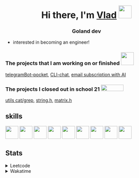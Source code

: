 <h1 align="center">Hi there, I'm <a href="https://t.me/N0gameNol1fee" target="_blank">Vlad</a> 
<img src="https://github.com/blackcater/blackcater/raw/main/images/Hi.gif" height="40"/></h1>
<h3 align="center">Goland dev</h3>

- interested in becoming an engineer!

<div>
 <h3>The projects that I am working on or finished <img height="40" width="40" src="https://cdn.simpleicons.org/go/sapphirine title = go">  </h3>
 <a href="https://github.com/Nol1feee/telegramBot-pocket">telegramBot-pocket</a>,
 <a href="https://github.com/Nol1feee/CLI-chat">CLI-chat</a>,
 <a href="https://github.com/Nol1feee/email-subscription-with-AI">email subscription with AI</a>
</div>

<div>
<h3>The projects I closed out in school 21 <img height="20" width="70" src="https://upload.wikimedia.org/wikipedia/commons/9/9b/Sberbank_Logo_2020.svg"> </h3>
<a href="https://github.com/Nol1feee/s21_grep-cat">utils cat/grep</a>,
<a href="https://github.com/Nol1feee/s21_string">string.h</a>, 
<a href="https://github.com/Nol1feee/s21_matrix">matrix.h</a>
</div>

<div>
 <h2>skills</h2>
<img height="40" width="40" src="https://cdn.simpleicons.org/go/sapphirine title = go"> 
<img height="40" width="40" src="https://cdn.simpleicons.org/docker/sapphirine title = docker">
<img height="40" width="40" src="https://cdn.simpleicons.org/PostgreSQL/sapphirine title = postgres"/>
<img height="40" width="40" src="https://cdn.simpleicons.org/git/sapphirine title = git"/>
<img height="40" width="40" src="https://cdn.simpleicons.org/gitlab/sapphirine title = gitlab"/>
<img height="40" width="40" src="https://cdn.simpleicons.org/swagger/sapphirine title = swagger"/>
<img height="40" width="40" src="https://cdn.simpleicons.org/gin/sapphirine title = gin"/>
<img height="40" width="40" src="https://cdn.simpleicons.org/gnubash/sapphirine title = bash"/>
<img height="40" width="40" src="https://cdn.simpleicons.org/C/sapphirine title = c"/> 
</div>

<h2>Stats</h2>
<details><summary>Leetcode</summary>

[![Nol1fe LeetCode stats](https://leetcode-stats-six.vercel.app/api?username=Nol1feee&theme=dark)](https://leetcode.com/Nol1feee/)
</details>

<details><summary>Wakatime</summary>
 
<!--START_SECTION:waka-->
📊 **This Week I Spent My Time On** 

```text
💬 Programming Languages: 
Go                       34 mins             █████████████░░░░░░░░░░░░   51.43 % 
YAML                     21 mins             ████████░░░░░░░░░░░░░░░░░   32.27 % 
Makefile                 3 mins              █░░░░░░░░░░░░░░░░░░░░░░░░   05.80 % 
go.mod                   2 mins              █░░░░░░░░░░░░░░░░░░░░░░░░   02.96 % 
CSS                      1 min               ░░░░░░░░░░░░░░░░░░░░░░░░░   01.85 % 

🐱‍💻 Projects: 
zeus                     56 mins             █████████████████████░░░░   84.07 % 
Unknown Project          9 mins              ████░░░░░░░░░░░░░░░░░░░░░   14.39 % 
microservices_course     0 secs              ░░░░░░░░░░░░░░░░░░░░░░░░░   01.30 % 
CLI-chat                 0 secs              ░░░░░░░░░░░░░░░░░░░░░░░░░   00.18 % 
test                     0 secs              ░░░░░░░░░░░░░░░░░░░░░░░░░   00.06 % 

💻 Operating System: 
Mac                      1 hr 7 mins         █████████████████████████   100.00 % 
```


 Last Updated on 22/12/2023 01:05:22 UTC
<!--END_SECTION:waka-->
</details>
